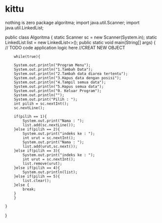 # kittu
nothing is zero
package algoritma;
import java.util.Scanner;
import java.util.LinkedList;

public class Algoritma {
static Scanner sc = new Scanner(System.in);
static LinkedList<String> list = new LinkedList<>();
    public static void main(String[] args) {
        // TODO code application logic here
        //CREAT NEW OBJECT
       
        while(true){
            
        System.out.println("Program Menu");
        System.out.println("1.Tambah Data");
        System.out.println("2.Tambah data diarea tertentu");
        System.out.println("3.Hapus data dengan posisi");
        System.out.println("4.Tampil semua data");
        System.out.println("5.Hapus semua data");
        System.out.println("0. Keluar Program");
        System.out.println("");
        System.out.print("Pilih : ");
        int pilih = sc.nextInt();
        sc.nextLine();
        
        if(pilih == 1){
            System.out.print("Nama : ");
            list.add(sc.nextLine());
        }else if(pilih == 2){
            System.out.print("indeks ke : ");
            int urut = sc.nextInt();
            System.out.print("Nama : ");
            list.add(urut,sc.next());
        }else if(pilih == 3){
            System.out.print("indeks ke : ");
            int urut = sc.nextInt();
            list.remove(urut);
        }else if(pilih == 4){
            System.out.println(list);
        }else if(pilih == 5){
            list.clear();
        }else {
            break;
        }
        }
        
    }
}
